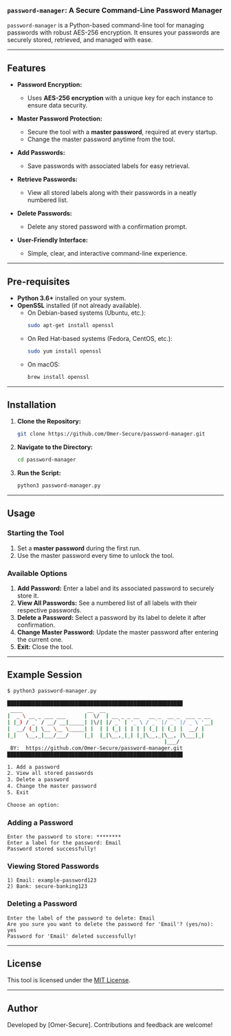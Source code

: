 ### **`password-manager`**: A Secure Command-Line Password Manager

`password-manager` is a Python-based command-line tool for managing passwords with robust AES-256 encryption. It ensures your passwords are securely stored, retrieved, and managed with ease.

---

## **Features**

- **Password Encryption:**
  - Uses **AES-256 encryption** with a unique key for each instance to ensure data security.
  
- **Master Password Protection:**
  - Secure the tool with a **master password**, required at every startup.
  - Change the master password anytime from the tool.

- **Add Passwords:**
  - Save passwords with associated labels for easy retrieval.

- **Retrieve Passwords:**
  - View all stored labels along with their passwords in a neatly numbered list.

- **Delete Passwords:**
  - Delete any stored password with a confirmation prompt.

- **User-Friendly Interface:**
  - Simple, clear, and interactive command-line experience.

---

## **Pre-requisites**

- **Python 3.6+** installed on your system.
- **OpenSSL** installed (if not already available).
  - On Debian-based systems (Ubuntu, etc.):
    ```bash
    sudo apt-get install openssl
    ```
  - On Red Hat-based systems (Fedora, CentOS, etc.):
    ```bash
    sudo yum install openssl
    ```
  - On macOS:
    ```bash
    brew install openssl
    ```

---

## **Installation**

1. **Clone the Repository:**
    ```bash
    git clone https://github.com/Omer-Secure/password-manager.git
    ```

2. **Navigate to the Directory:**
    ```bash
    cd password-manager
    ```

3. **Run the Script:**
    ```bash
    python3 password-manager.py
    ```

---

## **Usage**

### **Starting the Tool**
1. Set a **master password** during the first run.
2. Use the master password every time to unlock the tool.

### **Available Options**
1. **Add Password:** Enter a label and its associated password to securely store it.
2. **View All Passwords:** See a numbered list of all labels with their respective passwords.
3. **Delete a Password:** Select a password by its label to delete it after confirmation.
4. **Change Master Password:** Update the master password after entering the current one.
5. **Exit:** Close the tool.

---

## **Example Session**

```bash
$ python3 password-manager.py

█████████████████████████████████████████████████████████
 ____                     __  __                                   
|  _ \ __ _ ___ ___      |  \/  | __ _ _ __   __ _  __ _  ___ _ __ 
| |_) / _` / __/ __|_____| |\/| |/ _` | '_ \ / _` |/ _` |/ _ \ '__|
|  __/ (_| \__ \__ \_____| |  | | (_| | | | | (_| | (_| |  __/ |   
|_|   \__,_|___/___/     |_|  |_|\__,_|_| |_|\__,_|\__, |\___|_|   
                                                   |___/           
 BY:  https://github.com/Omer-Secure/password-manager.git
█████████████████████████████████████████████████████████

1. Add a password
2. View all stored passwords
3. Delete a password
4. Change the master password
5. Exit

Choose an option:
```

### **Adding a Password**
```plaintext
Enter the password to store: ********
Enter a label for the password: Email
Password stored successfully!
```

### **Viewing Stored Passwords**
```plaintext
1) Email: example-password123
2) Bank: secure-banking123
```

### **Deleting a Password**
```plaintext
Enter the label of the password to delete: Email
Are you sure you want to delete the password for 'Email'? (yes/no): yes
Password for 'Email' deleted successfully!
```

---

## **License**

This tool is licensed under the [MIT License](LICENSE).

--- 

## **Author**

Developed by [Omer-Secure]. Contributions and feedback are welcome!
